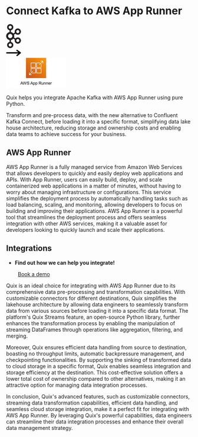# Connect Kafka to AWS App Runner

<div class="connect-images cards blog-grid-card" markdown>
<div>
<img src="../images/kafka_logo.png" width="40px" />
</div>
<div>
<img src="../images/arrow.svg" width="40px" />
</div>
<div>
<img src="./images/aws-app-runner_1.jpg" />
</div>
</div>

Quix helps you integrate Apache Kafka with AWS App Runner using pure Python.

Transform and pre-process data, with the new alternative to Confluent Kafka Connect, before loading it into a specific format, simplifying data lake house architecture, reducing storage and ownership costs and enabling data teams to achieve success for your business.

## AWS App Runner

AWS App Runner is a fully managed service from Amazon Web Services that allows developers to quickly and easily deploy web applications and APIs. With App Runner, users can easily build, deploy, and scale containerized web applications in a matter of minutes, without having to worry about managing infrastructure or configurations. This service simplifies the deployment process by automatically handling tasks such as load balancing, scaling, and monitoring, allowing developers to focus on building and improving their applications. AWS App Runner is a powerful tool that streamlines the deployment process and offers seamless integration with other AWS services, making it a valuable asset for developers looking to quickly launch and scale their applications.

## Integrations

<div class="grid cards" markdown>

- __Find out how we can help you integrate!__

    <a class="md-button md-button--primary" href="https://quix.io/book-a-demo" target="_blank" style="margin:.5rem;">Book a demo</a>

</div>


Quix is an ideal choice for integrating with AWS App Runner due to its comprehensive data pre-processing and transformation capabilities. With customizable connectors for different destinations, Quix simplifies the lakehouse architecture by allowing data engineers to seamlessly transform data from various sources before loading it into a specific data format. The platform's Quix Streams feature, an open-source Python library, further enhances the transformation process by enabling the manipulation of streaming DataFrames through operations like aggregation, filtering, and merging.

Moreover, Quix ensures efficient data handling from source to destination, boasting no throughput limits, automatic backpressure management, and checkpointing functionalities. By supporting the sinking of transformed data to cloud storage in a specific format, Quix enables seamless integration and storage efficiency at the destination. This cost-effective solution offers a lower total cost of ownership compared to other alternatives, making it an attractive option for managing data integration processes.

In conclusion, Quix's advanced features, such as customizable connectors, streaming data transformation capabilities, efficient data handling, and seamless cloud storage integration, make it a perfect fit for integrating with AWS App Runner. By leveraging Quix's powerful capabilities, data engineers can streamline their data integration processes and enhance their overall data management strategy.

